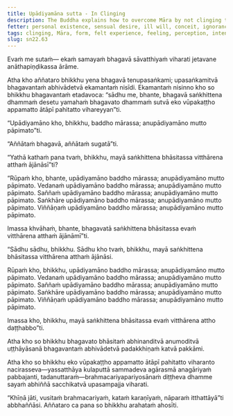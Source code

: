 ```yaml
---
title: Upādiyamāna sutta - In Clinging
description: The Buddha explains how to overcome Māra by not clinging to the five aggregates of form, felt experience, perception, intentional constructs, and consciousness.
fetter: personal existence, sensual desire, ill will, conceit, ignorance
tags: clinging, Māra, form, felt experience, feeling, perception, intentional constructs, consciousness, aggregates, five aggregates, personal existence, sensual desire, ill will, conceit, ignorance, sn, sn22, sn22-34
slug: sn22.63
---
```


Evaṁ me sutaṁ— ekaṁ samayaṁ bhagavā sāvatthiyaṁ viharati jetavane anāthapiṇḍikassa ārāme.

Atha kho aññataro bhikkhu yena bhagavā tenupasaṅkami; upasaṅkamitvā bhagavantaṁ abhivādetvā ekamantaṁ nisīdi. Ekamantaṁ nisinno kho so bhikkhu bhagavantaṁ etadavoca: “sādhu me, bhante, bhagavā saṅkhittena dhammaṁ desetu yamahaṁ bhagavato dhammaṁ sutvā eko vūpakaṭṭho appamatto ātāpī pahitatto vihareyyan”ti.

“Upādiyamāno kho, bhikkhu, baddho mārassa; anupādiyamāno mutto pāpimato”ti.

“Aññātaṁ bhagavā, aññātaṁ sugatā”ti.

“Yathā kathaṁ pana tvaṁ, bhikkhu, mayā saṅkhittena bhāsitassa vitthārena atthaṁ ājānāsī”ti?

“Rūpaṁ kho, bhante, upādiyamāno baddho mārassa; anupādiyamāno mutto pāpimato. Vedanaṁ upādiyamāno baddho mārassa; anupādiyamāno mutto pāpimato. Saññaṁ upādiyamāno baddho mārassa; anupādiyamāno mutto pāpimato. Saṅkhāre upādiyamāno baddho mārassa; anupādiyamāno mutto pāpimato. Viññāṇaṁ upādiyamāno baddho mārassa; anupādiyamāno mutto pāpimato.

Imassa khvāhaṁ, bhante, bhagavatā saṅkhittena bhāsitassa evaṁ vitthārena atthaṁ ājānāmī”ti.

“Sādhu sādhu, bhikkhu. Sādhu kho tvaṁ, bhikkhu, mayā saṅkhittena bhāsitassa vitthārena atthaṁ ājānāsi.

Rūpaṁ kho, bhikkhu, upādiyamāno baddho mārassa; anupādiyamāno mutto pāpimato. Vedanaṁ upādiyamāno baddho mārassa; anupādiyamāno mutto pāpimato. Saññaṁ upādiyamāno baddho mārassa; anupādiyamāno mutto pāpimato. Saṅkhāre upādiyamāno baddho mārassa; anupādiyamāno mutto pāpimato. Viññāṇaṁ upādiyamāno baddho mārassa; anupādiyamāno mutto pāpimato.

Imassa kho, bhikkhu, mayā saṅkhittena bhāsitassa evaṁ vitthārena attho daṭṭhabbo”ti.

Atha kho so bhikkhu bhagavato bhāsitaṁ abhinanditvā anumoditvā uṭṭhāyāsanā bhagavantaṁ abhivādetvā padakkhiṇaṁ katvā pakkāmi.

Atha kho so bhikkhu eko vūpakaṭṭho appamatto ātāpī pahitatto viharanto nacirasseva—yassatthāya kulaputtā sammadeva agārasmā anagāriyaṁ pabbajanti, tadanuttaraṁ—brahmacariyapariyosānaṁ diṭṭheva dhamme sayaṁ abhiññā sacchikatvā upasampajja viharati.

“Khīṇā jāti, vusitaṁ brahmacariyaṁ, kataṁ karaṇīyaṁ, nāparaṁ itthattāyā”ti abbhaññāsi. Aññataro ca pana so bhikkhu arahataṁ ahosīti.
